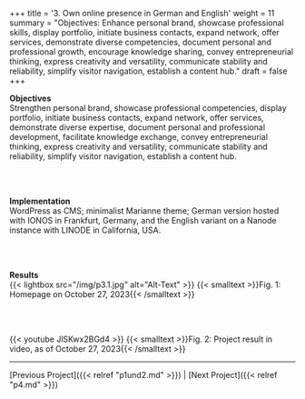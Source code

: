 +++
title = '3. Own online presence in German and English'
weight = 11
summary = "Objectives: Enhance personal brand, showcase professional skills, display portfolio, initiate business contacts, expand network, offer services, demonstrate diverse competencies, document personal and professional growth, encourage knowledge sharing, convey entrepreneurial thinking, express creativity and versatility, communicate stability and reliability, simplify visitor navigation, establish a content hub."
draft = false
+++

**Objectives**  
Strengthen personal brand, showcase professional competencies, display portfolio, initiate business contacts, expand network, offer services, demonstrate diverse expertise, document personal and professional development, facilitate knowledge exchange, convey entrepreneurial thinking, express creativity and versatility, communicate stability and reliability, simplify visitor navigation, establish a content hub.  

</br></br>  

**Implementation**  
WordPress as CMS; minimalist Marianne theme; German version hosted with IONOS in Frankfurt, Germany, and the English variant on a Nanode instance with LINODE in California, USA.

</br></br>  

**Results**  
{{< lightbox src="/img/p3.1.jpg" alt="Alt-Text" >}}
{{< smalltext >}}Fig. 1: Homepage on October 27, 2023{{< /smalltext >}}

</br></br>  


{{< youtube JlSKwx2BGd4 >}}
{{< smalltext >}}Fig. 2: Project result in video, as of October 27, 2023{{< /smalltext >}}

---

[Previous Project]({{< relref "p1und2.md" >}}) | [Next Project]({{< relref "p4.md" >}})



